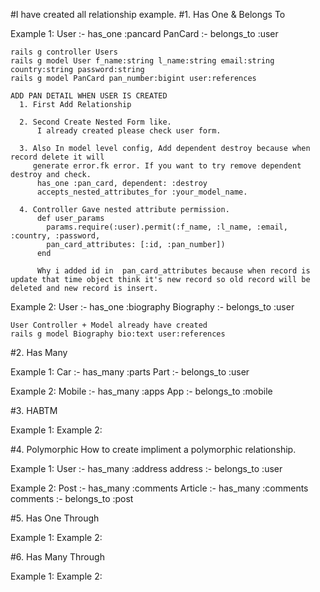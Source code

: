 #I have created all relationship example.
#1. Has One & Belongs To

  Example 1:
    User     :- has_one :pancard
    PanCard  :- belongs_to :user

    rails g controller Users
    rails g model User f_name:string l_name:string email:string country:string password:string
    rails g model PanCard pan_number:bigint user:references

    ADD PAN DETAIL WHEN USER IS CREATED
      1. First Add Relationship
      
      2. Second Create Nested Form like.
          I already created please check user form.

      3. Also In model level config, Add dependent destroy because when record delete it will 
         generate error.fk error. If you want to try remove dependent destroy and check. 
          has_one :pan_card, dependent: :destroy
          accepts_nested_attributes_for :your_model_name.

      4. Controller Gave nested attribute permission.
          def user_params
            params.require(:user).permit(:f_name, :l_name, :email, :country, :password,
            pan_card_attributes: [:id, :pan_number])
          end

          Why i added id in  pan_card_attributes because when record is update that time object think it's new record so old record will be deleted and new record is insert.
     

  Example 2:
    User       :- has_one :biography
    Biography  :- belongs_to :user

    User Controller + Model already have created
    rails g model Biography bio:text user:references


#2. Has Many

  Example 1:
    Car   :- has_many :parts
    Part  :- belongs_to :user

  Example 2:
    Mobile   :- has_many :apps
    App      :- belongs_to :mobile

#3. HABTM

  Example 1:
  Example 2:

#4. Polymorphic
    How to create impliment a polymorphic relationship.

  Example 1:
      User      :- has_many :address
      address   :- belongs_to :user

  Example 2:
    Post     :- has_many :comments
    Article  :- has_many :comments
    comments :- belongs_to :post


#5. Has One Through

  Example 1:
  Example 2:

#6. Has Many Through

  Example 1:
  Example 2:
